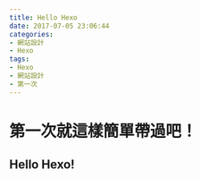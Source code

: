 ```yaml
---
title: Hello Hexo
date: 2017-07-05 23:06:44
categories:
- 網站設計
- Hexo
tags:
- Hexo
- 網站設計
- 第一次
---
```

# 第一次就這樣簡單帶過吧！
## Hello Hexo!